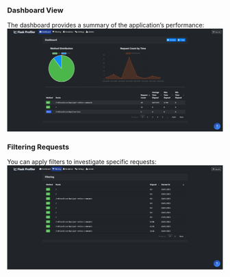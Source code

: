 ### Dashboard View
The dashboard provides a summary of the application’s performance:
![Dashboard View](https://github.com/Kalmai221/FlaskProfilerForked/blob/master/resources/Dashboard.png?raw=true)

### Filtering Requests
You can apply filters to investigate specific requests:
![Filtering](https://github.com/Kalmai221/FlaskProfilerForked/blob/master/resources/Filtering.png?raw=true)
